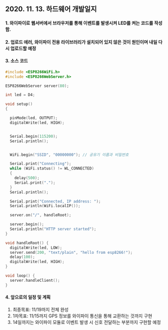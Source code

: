 ## 2020. 11. 13. 하드웨어 개발일지

#### 1. 와이파이로 웹서버에서 브라우저를 통해 이벤트를 발생시켜 LED를 켜는 코드를 작성함.

#### 2. 업로드 에러, 와이파이 전용 라이브러리가 설치되어 있지 않은 것이 원인이며 내일 다시 업로드할 예정

#### 3. 소스 코드

```C++
#include <ESP8266WiFi.h>
#include <ESP8266WebServer.h>

ESP8266WebServer server(80);

int led = D4;

void setup()
{

  pinMode(led, OUTPUT);
  digitalWrite(led, HIGH);


  Serial.begin(115200);
  Serial.println();


  WiFi.begin("SSID", "00000000"); // 공유기 이름과 비밀번호

  Serial.print("Connecting");
  while (WiFi.status() != WL_CONNECTED)
  {
    delay(500);
    Serial.print(".");
  }
  Serial.println();

  Serial.print("Connected, IP address: ");
  Serial.println(WiFi.localIP());

  server.on("/", handleRoot);

  server.begin();
  Serial.println("HTTP server started");
}

void handleRoot() {
  digitalWrite(led, LOW);
  server.send(200, "text/plain", "hello from esp8266!");
  delay(100);
  digitalWrite(led, HIGH);
}

void loop() {
  server.handleClient();
}
```

#### 4. 앞으로의 일정 및 계획

1. 최종목표: 11/19까지 전체 완성
2. 1차목표: 11/15까지 GPS 정보를 와이파이 통신을 통해 교환하는 것까지 구현
3. 14일까지는 와이파이 모듈로 이벤트 발생 시 신호 전달하는 부분까지 구현할 예정
